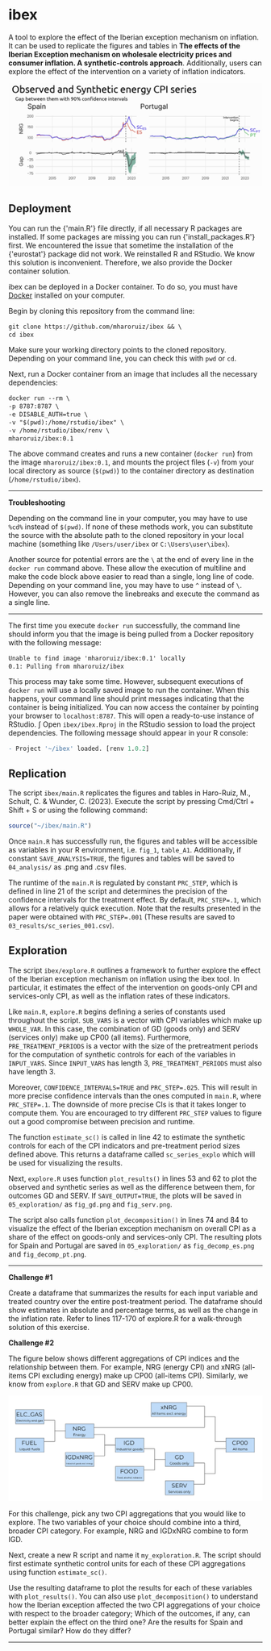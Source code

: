 # ibex

A tool to explore the effect of the Iberian exception mechanism on inflation. It can be used to replicate the figures and tables in **The effects of the Iberian Exception mechanism on wholesale electricity prices and consumer inflation. A synthetic-controls approach**. Additionally, users can explore the effect of the intervention on a variety of inflation indicators.

![](.img/ibex_img_01.png)

## Deployment

You can run the {'main.R'} file directly, if all necessary R packages are installed. If some packages are missing you can run {'install_packages.R'} first. We encountered the issue that sometime the installation of the {'eurostat'} package did not work. We reinstalled R and RStudio. We know this solution is inconvenient. Therefore, we also provide the Docker container solution.


ibex can be deployed in a Docker container. To do so, you must have [Docker](https://www.docker.com/) installed on your computer.

Begin by cloning this repository from the command line:

```shell
git clone https://github.com/mharoruiz/ibex && \
cd ibex
```

Make sure your working directory points to the cloned repository. Depending on your command line, you can check this with `pwd` or `cd`.

Next, run a Docker container from an image that includes all the necessary dependencies:

```shell
docker run --rm \
-p 8787:8787 \
-e DISABLE_AUTH=true \
-v "$(pwd):/home/rstudio/ibex" \
-v /home/rstudio/ibex/renv \
mharoruiz/ibex:0.1
```

The above command creates and runs a new container (`docker run`) from the image `mharoruiz/ibex:0.1`, and mounts the project files (`-v`) from your local directory as source (`$(pwd)`) to the container directory as destination (`/home/rstudio/ibex`).

---

**Troubleshooting** 


Depending on the command line in your computer, you may have to use `%cd%` instead of `$(pwd)`. If none of these methods work, you can substitute the source with the absolute path to the cloned repository in your local machine (something like `/Users/user/ibex` or `C:\Users\user\ibex`). 

Another source for potential errors are the `\` at the end of every line in the `docker run` command above. These allow the execution of multiline and make the code block above easier to read than a single, long line of code. Depending on your command line, you may have to use `^` instead of `\`. However, you can also remove the linebreaks and execute the command as a single line.

---

The first time you execute `docker run` successfully, the command line should inform you that the image is being pulled from a Docker repository with the following message:

```
Unable to find image 'mharoruiz/ibex:0.1' locally
0.1: Pulling from mharoruiz/ibex
```

This process may take some time. However, subsequent executions of `docker run` will use a locally saved image to run the container. When this happens, your command line should print messages indicating that the container is being initialized. You can now access the container by pointing your browser to `localhost:8787`. This will open a ready-to-use instance of RStudio. 
∫
Open `ibex/ibex.Rproj` in the RStudio session to load the project dependencies. The following message should appear in your R console:

```r
- Project '~/ibex' loaded. [renv 1.0.2]
```

## Replication

The script `ibex/main.R` replicates the figures and tables in Haro-Ruiz, M., Schult, C. & Wunder, C. (2023). Execute the script by pressing Cmd/Ctrl + Shift + S or using the following command:

```r
source("~/ibex/main.R")
```

Once `main.R` has successfully run, the figures and tables will be accessible as variables in your R environment, i.e. `fig_1`, `table_A1`. Additionally, if constant `SAVE_ANALYSIS=TRUE`, the figures and tables will be saved to `04_analysis/` as .png and .csv files.

The runtime of the `main.R` is regulated by constant `PRC_STEP`, which is defined in line 21 of the script and determines the precision of the confidence intervals for the treatment effect. By default, `PRC_STEP=.1`, which allows for a relatively quick execution. Note that the results presented in the paper were obtained with `PRC_STEP=.001` (These results are saved to `03_results/sc_series_001.csv`). 

## Exploration

The script `ibex/explore.R` outlines a framework to further explore the effect of the Iberian exception mechanism on inflation using the ibex tool. In particular, it estimates the effect of the intervention on goods-only CPI and services-only CPI, as well as the inflation rates of these indicators. 

Like `main.R`, `explore.R` begins defining a series of constants used throughout the script. `SUB_VARS` is a vector with CPI variables which make up `WHOLE_VAR`. In this case, the combination of GD (goods only) and SERV (services only) make up CP00 (all items). Furthermore, `PRE_TREATMENT_PERIODS` is a vector with the size of the pretreatment periods for the computation of synthetic controls for each of the variables in `INPUT_VARS`. Since `INPUT_VARS` has length 3, `PRE_TREATMENT_PERIODS` must also have length 3. 

Moreover, `CONFIDENCE_INTERVALS=TRUE` and `PRC_STEP=.025`. This will result in more precise confidence intervals than the ones computed in `main.R`, where `PRC_STEP=.1`. The downside of more precise CIs is that it takes longer to compute them. You are encouraged to try different `PRC_STEP` values to figure out a good compromise between precision and runtime.

The function `estimate_sc()` is called in line 42 to estimate the synthetic controls for each of the CPI indicators and pre-treatment period sizes defined above. This returns a dataframe called `sc_series_explo` which will be used for visualizing the results.

Next, `explore.R` uses function `plot_results()` in lines 53 and 62 to plot the observed and synthetic series as well as the difference between them, for outcomes GD and SERV. If `SAVE_OUTPUT=TRUE`, the plots will be saved in `05_exploration/` as `fig_gd.png` and `fig_serv.png`. 

The script also calls function `plot_decomposition()` in lines 74 and 84 to visualize the effect of the Iberian exception mechanism on overall CPI as a share of the effect on goods-only and services-only CPI. The resulting plots for Spain and Portugal are saved in `05_exploration/` as `fig_decomp_es.png` and `fig_decomp_pt.png`.

---

**Challenge #1**

Create a dataframe that summarizes the results for each input variable and treated country over the entire post-treatment period. The dataframe should  show estimates in absolute and percentage terms, as well as the change in the inflation rate. Refer to lines 117-170 of explore.R for a walk-through solution of this exercise. 

**Challenge #2**

The figure below shows different aggregations of CPI indices and the relationship between them. For example, NRG (energy CPI) and xNRG (all-items CPI excluding energy) make up CP00 (all-items CPI). Similarly, we know from `explore.R` that GD and SERV make up CP00.

![](.img/ibex_img_02.png)

For this challenge, pick any two CPI aggregations that you would like to explore. The two variables of your choice should combine into a third, broader CPI category. For example, NRG and IGDxNRG combine to form IGD. 

Next, create a new R script and name it `my_exploration.R`. The script should first estimate synthetic control units for each of these CPI aggregations using function `estimate_sc()`.

Use the resulting dataframe to plot the results for each of these variables with `plot_results()`. You can also use `plot_decomposition()` to understand how the Iberian exception affected the two CPI aggregations of your choice with respect to the broader category; Which of the outcomes, if any, can better explain the effect on the third one? Are the results for Spain and Portugal similar? How do they differ?

---
